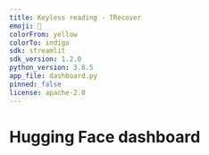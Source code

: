 ```yaml
---
title: Keyless reading - TRecover
emoji: 🔮
colorFrom: yellow
colorTo: indigo
sdk: streamlit
sdk_version: 1.2.0
python_version: 3.8.5
app_file: dashboard.py
pinned: false
license: apache-2.0
---
```


# Hugging Face dashboard